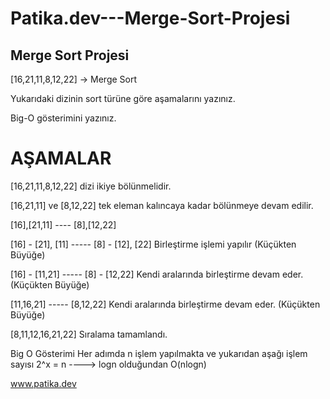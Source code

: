 # Patika.dev---Merge-Sort-Projesi
## Merge Sort Projesi
[16,21,11,8,12,22] -> Merge Sort

Yukarıdaki dizinin sort türüne göre aşamalarını yazınız.

Big-O gösterimini yazınız.

# AŞAMALAR
[16,21,11,8,12,22] dizi ikiye bölünmelidir.

[16,21,11] ve [8,12,22] tek eleman kalıncaya kadar bölünmeye devam edilir.

[16],[21,11] ---- [8],[12,22]

[16] - [21], [11] ----- [8] - [12], [22] Birleştirme işlemi yapılır (Küçükten Büyüğe)

[16] - [11,21] ----- [8] - [12,22] Kendi aralarında birleştirme devam eder. (Küçükten Büyüğe)

[11,16,21] ----- [8,12,22] Kendi aralarında birleştirme devam eder. (Küçükten Büyüğe)

[8,11,12,16,21,22] Sıralama tamamlandı.

Big O Gösterimi
Her adımda n işlem yapılmakta ve yukarıdan aşağı işlem sayısı 2^x = n ----> logn olduğundan O(nlogn)

www.patika.dev